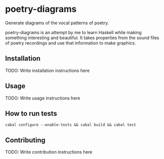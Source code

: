 # poetry-diagrams

Generate diagrams of the vocal patterns of poetry.


poetry-diagrams is an attempt by me to learn Haskell while making something
interesting and beautiful. It takes properties from the sound files of poetry
recordings and use that information to make graphics.

## Installation

TODO: Write installation instructions here

## Usage

TODO: Write usage instructions here

## How to run tests

```
cabal configure --enable-tests && cabal build && cabal test
```

## Contributing

TODO: Write contribution instructions here
